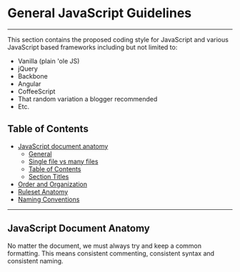 # General JavaScript Guidelines

---

This section contains the proposed coding style for JavaScript and various JavaScript based frameworks including but not limited to:

* Vanilla (plain 'ole JS)
* jQuery
* Backbone
* Angular
* CoffeeScript
* That random variation a blogger recommended
* Etc.

## Table of Contents

* [JavaScript document anatomy](#javascript-document-anatomy)
	* [General](#general)
	* [Single file vs many files](#single-file-vs-many-files)
	* [Table of Contents](#table-of-contents)
	* [Section Titles](#section-titles)
* [Order and Organization](#order-and-organization)
* [Ruleset Anatomy](#ruleset-anatomy)
* [Naming Conventions](#naming-conventions)

---

## JavaScript Document Anatomy

No matter the document, we must always try and keep a common formatting. This
means consistent commenting, consistent syntax and consistent naming.


